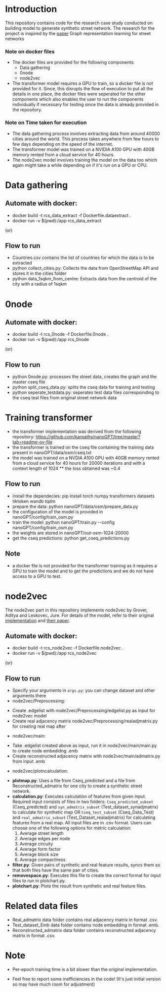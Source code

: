 
# Introduction

This repository contains code for the research case study conducted on building model to generate synthetic street network. The research for the project is inspired by the [paper](https://arxiv.org/abs/2211.04984) Graph representation learning for street networks 

### Note on docker files

* The docker files are provided for the following components:
    * Data gathering
    * 0node
    * node2vec
* The transformer model requires a GPU to train, so a docker file is not provided for it. Since, this disrupts the flow of execution to put all the details in one place, the docker files were seperated for the other components which also enables the user to run the components individually if necessary for testing since the data is already provided in the repository.

### Note on Time taken for execution

* The data gathering process involves extracting data from around 40000 cities around the world. This process takes anywhere from few hours to few days depending on the speed of the internet. 
* The transformer model was trained on a NVIDIA A100 GPU with 40GB memory rented from a cloud service for 40 hours.
* The node2vec model involves training the model on the data too which again might take a while depending on if it's run on a GPU or CPU.

# Data gathering

## Automate with docker:
* docker build -t rcs_data_extract -f Dockerfile.dataextract .
* docker run -v $(pwd):/app rcs_data_extract

(or)

## Flow to run
* Countries.csv contains the list of countries for which the data is to be extracted
*  python collect_cities.py: Collects the data from OpenStreetMap API and stores it in the cities folder
* python data_1sqkm_from_centre: Extracts data from the centroid of the city with a radius of 1sqkm

# 0node 

## Automate with docker:

* docker build -t rcs_0node -f Dockerfile.0node .
* docker run -v $(pwd):/app rcs_0node

(or)

## Flow to run
* python 0node.py: processes the street data, creates the graph and the master cseq file
* python split_cseq_data.py: splits the cseq data for training and testing 
* python seperate_testdata.py: seperates test data files correspoinding to the cseq test files from original street network data 


# Training transformer

* the transformer implementation was derived from the following repository: https://github.com/karpathy/nanoGPT/tree/master?tab=readme-ov-file 
* the transformer is trained on the cseq file containing the training data present in nanoGPT/data/osm/cseq.txt
* the model was trained on a NVDIA A100 GPU with 40GB memory rented from a cloud service for 40 hours for 20000 iterations and with a context length of 1024
** the loss obtained was ~0.4

## Flow to run
* install the dependecies: pip install torch numpy transformers datasets tiktoken wandb tqdm
* prepare the data: python nanoGPT/data/osm/prepare_data.py
* the configuration of the model is provided in nanoGPT/config/train_osm.py
* train the model: python nanoGPT/train.py --config nanoGPT/config/train_osm.py
* the weights are stored in nanoGPT/out-osm-1024-20000
* get the cseq predictions: python get_cseq_predictions.py

## Note
* a docker file is not provided for the transformer training as it requires a GPU to train the model and to get the predictions and we do not have access to a GPU to test.

# node2vec

The node2vec part in this repository implements node2vec by Grover, Aditya and Leskovec, Jure. For details of the model, refer to their original [implementation](https://github.com/aditya-grover/node2vec/tree/master) and [their paper](https://arxiv.org/pdf/1607.00653).

## Automate with docker:

* docker build -t rcs_node2vec -f Dockerfile.node2vec .
* docker run -v $(pwd):/app rcs_node2vec

(or)

## Flow to run

* Specify your arguments in `args.py`: you can change dataset and other arguments there
* node2vec/Preprocessing:
- Create .edgelist with node2vec/Preprocessing/edgelist.py as input for node2vec model
- Create real adjacency matrix node2vec/Preprocessing/realadjmatrix.py for creating real map after
* node2vec/main:
- Take .edgelist created above as input, run it in node2vec/main/main.py to create node embedidng .emb
- Create reconstructed adjacency matrix with node2vec/main/admatrix.py from input .emb 
* node2vec/plotncalculation:

- **plotmap.py**: Uses a file from Cseq_predicted and a file from Reconstructed_admatrix for one city to create a synthetic street network.
- **calculation.py**: Executes calculation of features from given input. Required input consists of files in two folders: `Cseq_predicted_subset` (Cseq_predicted) and `syn_admatrix_subset` (Test_dataset_synadjmatrix) to calculate for synthetic map OR `Cseq_test_subset` (Cseq_Data_Test) and `real_admatrix_subset` (Test_Dataset_realadjmatrix) for calculating features from a real map. All input files are in .csv format. Users can choose one of the following options for metric calculation:
  1. Average street length
  2. Average edges per node
  3. Average circuity
  4. Average form factor
  5. Average block size
  6. Average compactness
- **filter.py**: Given pairs of synthetic and real feature results, syncs them so that both files have the same pair of cities.
- **removespace.py**: Executes this file to create the correct format for input files to run in plotchart.py.
- **plotchart.py**: Plots the result from synthetic and real feature files.
  


# Related data files
* Real_admatrix data folder contains real adjacency matrix in format .csv.
* Test_dataset_Emb data folder contains node embedding in format .emb.
* Reconstructed_admatrix data folder contains reconstructed adjacency matrix in format .csv.

# Note
* Per-epoch training time is a bit slower than the original implementation.


* Feel free to report some inefficiencies in the code! (It's just initial version so may have much room for adjustment)
